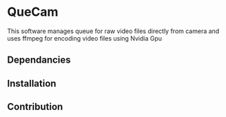 # QueCam
This software manages queue for raw video files directly from camera and uses ffmpeg for encoding video files using Nvidia Gpu

## Dependancies

## Installation

## Contribution
